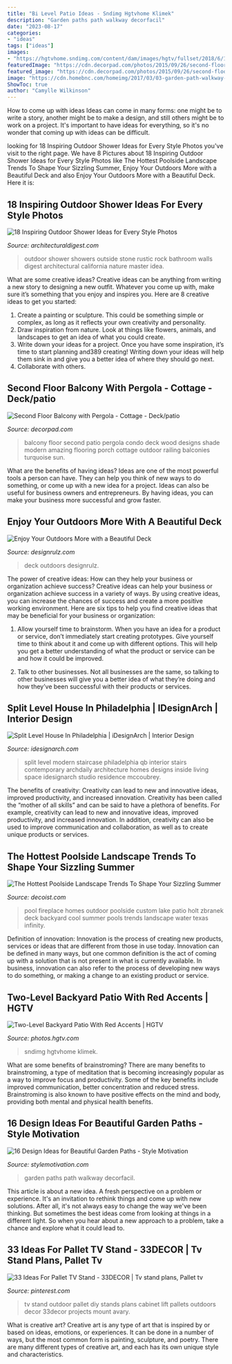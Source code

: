 ```yaml
---
title: "Bi Level Patio Ideas - Sndimg Hgtvhome Klimek"
description: "Garden paths path walkway decorfacil"
date: "2023-08-17"
categories:
- "ideas"
tags: ["ideas"]
images:
- "https://hgtvhome.sndimg.com/content/dam/images/hgtv/fullset/2018/6/19/5/DYCR906_58845_2042PSL.jpg.rend.hgtvcom.966.1449.suffix/1529431407170.jpeg"
featuredImage: "https://cdn.decorpad.com/photos/2015/09/26/second-floor-balcony-pergola-turquoise-rope-stool.jpg"
featured_image: "https://cdn.decorpad.com/photos/2015/09/26/second-floor-balcony-pergola-turquoise-rope-stool.jpg"
image: "https://cdn.homebnc.com/homeimg/2017/03/03-garden-path-walkway-ideas-homebnc.jpg"
ShowToc: true
author: "Camylle Wilkinson"
---
```



How to come up with ideas
Ideas can come in many forms: one might be to write a story, another might be to make a design, and still others might be to work on a project. It's important to have ideas for everything, so it's no wonder that coming up with ideas can be difficult.

	

		
looking for 18 Inspiring Outdoor Shower Ideas for Every Style Photos you've visit to the right page. We have 8 Pictures about 18 Inspiring Outdoor Shower Ideas for Every Style Photos like The Hottest Poolside Landscape Trends To Shape Your Sizzling Summer, Enjoy Your Outdoors More with a Beautiful Deck and also Enjoy Your Outdoors More with a Beautiful Deck. Here it is:
		
    
## 18 Inspiring Outdoor Shower Ideas For Every Style Photos

<img loading=lazy src="http://media.architecturaldigest.com/photos/56c7986ccd3bcb326e99b29a/master/pass/Outdoor-Showers-01.jpg" onerror="this.onerror=null;this.src='https://tse4.mm.bing.net/th?id=OIP.yMG3sq4ErXXOIzaVuejegwHaLH&amp;pid=15.1';" alt="18 Inspiring Outdoor Shower Ideas for Every Style Photos">

_Source: architecturaldigest.com_

>outdoor shower showers outside stone rustic rock bathroom walls digest architectural california nature master idea. 

	

What are some creative ideas?
Creative ideas can be anything from writing a new story to designing a new outfit. Whatever you come up with, make sure it’s something that you enjoy and inspires you. Here are 8 creative ideas to get you started: 
1) Create a painting or sculpture. This could be something simple or complex, as long as it reflects your own creativity and personality. 
2) Draw inspiration from nature. Look at things like flowers, animals, and landscapes to get an idea of what you could create. 
3) Write down your ideas for a project. Once you have some inspiration, it’s time to start planning and389 creating! Writing down your ideas will help them sink in and give you a better idea of where they should go next. 
4) Collaborate with others.

    
## Second Floor Balcony With Pergola - Cottage - Deck/patio

<img loading=lazy src="https://cdn.decorpad.com/photos/2015/09/26/second-floor-balcony-pergola-turquoise-rope-stool.jpg" onerror="this.onerror=null;this.src='https://tse1.mm.bing.net/th?id=OIP.LCUaDYcU7QQIlRERKTDK8AHaKZ&amp;pid=15.1';" alt="Second Floor Balcony with Pergola - Cottage - Deck/patio">

_Source: decorpad.com_

>balcony floor second patio pergola condo deck wood designs shade modern amazing flooring porch cottage outdoor railing balconies turquoise sun. 

	

What are the benefits of having ideas?
Ideas are one of the most powerful tools a person can have. They can help you think of new ways to do something, or come up with a new idea for a project. Ideas can also be useful for business owners and entrepreneurs. By having ideas, you can make your business more successful and grow faster.

    
## Enjoy Your Outdoors More With A Beautiful Deck

<img loading=lazy src="https://cdn.designrulz.com/wp-content/uploads/2013/07/deck-designrulz-21.jpg" onerror="this.onerror=null;this.src='https://tse2.mm.bing.net/th?id=OIP.4LrcLY0nJkiyRKmgFJ87twHaJJ&amp;pid=15.1';" alt="Enjoy Your Outdoors More with a Beautiful Deck">

_Source: designrulz.com_

>deck outdoors designrulz. 

	

The power of creative ideas: How can they help your business or organization achieve success?
Creative ideas can help your business or organization achieve success in a variety of ways. By using creative ideas, you can increase the chances of success and create a more positive working environment. Here are six tips to help you find creative ideas that may be beneficial for your business or organization:
1. Allow yourself time to brainstorm. When you have an idea for a product or service, don’t immediately start creating prototypes. Give yourself time to think about it and come up with different options. This will help you get a better understanding of what the product or service can be and how it could be improved.

2. Talk to other businesses. Not all businesses are the same, so talking to other businesses will give you a better idea of what they’re doing and how they’ve been successful with their products or services.

    
## Split Level House In Philadelphia | IDesignArch | Interior Design

<img loading=lazy src="http://www.idesignarch.com/wp-content/uploads/Split-Level-House_9.jpg" onerror="this.onerror=null;this.src='https://tse1.mm.bing.net/th?id=OIP.hosxgpO3cxOY8AN4FRjYLAHaJ4&amp;pid=15.1';" alt="Split Level House In Philadelphia | iDesignArch | Interior Design">

_Source: idesignarch.com_

>split level modern staircase philadelphia qb interior stairs contemporary archdaily architecture homes designs inside living space idesignarch studio residence mccoubrey. 

	

The benefits of creativity: Creativity can lead to new and innovative ideas, improved productivity, and increased innovation.
Creativity has been called the “mother of all skills” and can be said to have a plethora of benefits. For example, creativity can lead to new and innovative ideas, improved productivity, and increased innovation. In addition, creativity can also be used to improve communication and collaboration, as well as to create unique products or services.

    
## The Hottest Poolside Landscape Trends To Shape Your Sizzling Summer

<img loading=lazy src="http://cdn.decoist.com/wp-content/uploads/2014/06/Outdoor-fireplace-and-pool-design-that-serves-you-well-in-winter-as-well.jpg" onerror="this.onerror=null;this.src='https://tse1.mm.bing.net/th?id=OIP.4mhn1wY2JTtPH42mYLaycQHaHL&amp;pid=15.1';" alt="The Hottest Poolside Landscape Trends To Shape Your Sizzling Summer">

_Source: decoist.com_

>pool fireplace homes outdoor poolside custom lake patio holt zbranek deck backyard cool summer pools trends landscape water texas infinity. 

	

Definition of innovation:
Innovation is the process of creating new products, services or ideas that are different from those in use today. Innovation can be defined in many ways, but one common definition is the act of coming up with a solution that is not present in what is currently available. In business, innovation can also refer to the process of developing new ways to do something, or making a change to an existing product or service.

    
## Two-Level Backyard Patio With Red Accents | HGTV

<img loading=lazy src="https://hgtvhome.sndimg.com/content/dam/images/hgtv/fullset/2018/6/19/5/DYCR906_58845_2042PSL.jpg.rend.hgtvcom.966.1449.suffix/1529431407170.jpeg" onerror="this.onerror=null;this.src='https://tse2.mm.bing.net/th?id=OIP.oE8sC4ONbViHKu6PLEzEOQHaLG&amp;pid=15.1';" alt="Two-Level Backyard Patio With Red Accents | HGTV">

_Source: photos.hgtv.com_

>sndimg hgtvhome klimek. 

	

What are some benefits of brainstroming?
There are many benefits to brainstroming, a type of meditation that is becoming increasingly popular as a way to improve focus and productivity. Some of the key benefits include improved communication, better concentration and reduced stress. Brainstroming is also known to have positive effects on the mind and body, providing both mental and physical health benefits.

    
## 16 Design Ideas For Beautiful Garden Paths - Style Motivation

<img loading=lazy src="https://cdn.homebnc.com/homeimg/2017/03/03-garden-path-walkway-ideas-homebnc.jpg" onerror="this.onerror=null;this.src='https://tse2.mm.bing.net/th?id=OIP.g9TboAADUzNH7oQNolEiZAHaLI&amp;pid=15.1';" alt="16 Design Ideas for Beautiful Garden Paths - Style Motivation">

_Source: stylemotivation.com_

>garden paths path walkway decorfacil. 

	

This article is about a new idea. A fresh perspective on a problem or experience. It's an invitation to rethink things and come up with new solutions. After all, it's not always easy to change the way we've been thinking. But sometimes the best ideas come from looking at things in a different light. So when you hear about a new approach to a problem, take a chance and explore what it could lead to.

    
## 33 Ideas For Pallet TV Stand - 33DECOR | Tv Stand Plans, Pallet Tv

<img loading=lazy src="https://i.pinimg.com/736x/d7/fb/75/d7fb75fa93729c1a17ed51dc51c4b0c3.jpg" onerror="this.onerror=null;this.src='https://tse2.mm.bing.net/th?id=OIP.5kZCNH0rcZOg-OalbXdtvAHaNK&amp;pid=15.1';" alt="33 Ideas For Pallet TV Stand - 33DECOR | Tv stand plans, Pallet tv">

_Source: pinterest.com_

>tv stand outdoor pallet diy stands plans cabinet lift pallets outdoors decor 33decor projects mount avary. 

	

What is creative art?
Creative art is any type of art that is inspired by or based on ideas, emotions, or experiences. It can be done in a number of ways, but the most common form is painting, sculpture, and poetry. There are many different types of creative art, and each has its own unique style and characteristics.

